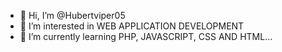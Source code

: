 - 👋 Hi, I’m @Hubertviper05
- 👀 I’m interested in WEB APPLICATION DEVELOPMENT
- 🌱 I’m currently learning PHP, JAVASCRIPT, CSS AND HTML...

<!---
Hubertviper05/Hubertviper05 is a ✨ special ✨ repository because its `README.md` (this file) appears on your GitHub profile.
You can click the Preview link to take a look at your changes.
--->
